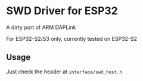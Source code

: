 # SWD Driver for ESP32

A dirty port of ARM DAPLink

For ESP32-S2/S3 only, currently tested on ESP32-S2

## Usage

Just check the header at `interface/swd_host.h` 


